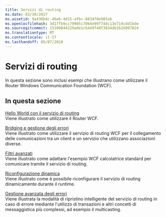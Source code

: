 ```yaml
---
title: Servizi di routing
ms.date: 03/30/2017
ms.assetid: 9a430b4c-46eb-4d15-afbc-8834f0e985ab
ms.openlocfilehash: 3d1ffb9cc79905c7064e99f7d4c13e714cdd1bde
ms.sourcegitcommit: 15109844229ade1c6449f48f3834db1b26907824
ms.translationtype: MT
ms.contentlocale: it-IT
ms.lasthandoff: 05/07/2018
---
```

# <a name="routing-services"></a>Servizi di routing
In questa sezione sono inclusi esempi che illustrano come utilizzare il Router Windows Communication Foundation (WCF).  
  
## <a name="in-this-section"></a>In questa sezione  
 [Hello World con il servizio di routing](../../../../docs/framework/wcf/samples/hello-world-with-the-routing-service.md)  
 Viene illustrato come utilizzare il Router WCF.  
  
 [Bridging e gestione degli errori](../../../../docs/framework/wcf/samples/bridging-and-error-handling.md)  
 Viene illustrato come utilizzare il servizio di routing WCF per il collegamento delle comunicazioni tra un client e un servizio che utilizzano associazioni diverse.  
  
 [Filtri avanzati](../../../../docs/framework/wcf/samples/advanced-filters.md)  
 Viene illustrato come adattare l'esempio WCF calcolatrice standard per comunicare tramite il servizio di routing.  
  
 [Riconfigurazione dinamica](../../../../docs/framework/wcf/samples/dynamic-reconfiguration.md)  
 Viene illustrato come è possibile riconfigurare il servizio di routing dinamicamente durante il runtime.  
  
 [Gestione avanzata degli errori](../../../../docs/framework/wcf/samples/advanced-error-handling.md)  
 Viene illustrata la modalità di ripristino intelligente del servizio di routing in caso di errore mediante l'utilizzo di transazioni e altri concetti di messaggistica più complessi, ad esempio il multicasting.
